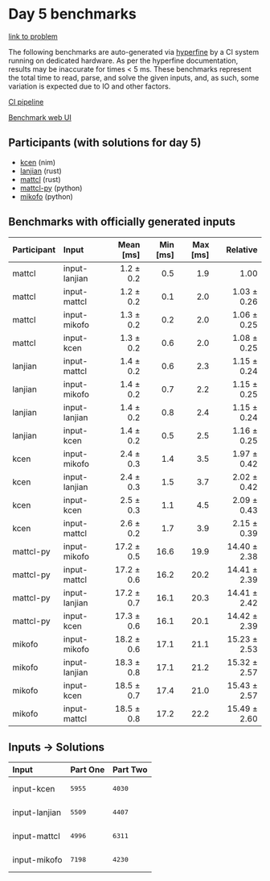 # Day 5 benchmarks

[link to problem](https://adventofcode.com/2024/day/5)

The following benchmarks are auto-generated via
[hyperfine](https://github.com/sharkdp/hyperfine) by a CI system running on
dedicated hardware. As per the hyperfine documentation, results may be
inaccurate for times < 5 ms. These benchmarks represent the total time to read,
parse, and solve the given inputs, and, as such, some variation is expected due
to IO and other factors.

[CI pipeline](http://ci.papercode.net:8080/teams/main/pipelines/aoc2024)

[Benchmark web UI](https://aoc.ancalagon.black)


## Participants (with solutions for day 5)

- [kcen](https://github.com/kcen/aoc2024) (nim)
- [lanjian](https://github.com/lanjian/aoc-2024) (rust)
- [mattcl](https://github.com/mattcl/aoc2024) (rust)
- [mattcl-py](https://github.com/mattcl/aoc2024-py) (python)
- [mikofo](https://github.com/mikofo/aoc2024) (python)


## Benchmarks with officially generated inputs

| Participant | Input | Mean [ms] | Min [ms] | Max [ms] | Relative |
|:---|:---|---:|---:|---:|---:|
| mattcl | input-lanjian | 1.2 ± 0.2 | 0.5 | 1.9 | 1.00 |
| mattcl | input-mattcl | 1.2 ± 0.2 | 0.1 | 2.0 | 1.03 ± 0.26 |
| mattcl | input-mikofo | 1.3 ± 0.2 | 0.2 | 2.0 | 1.06 ± 0.25 |
| mattcl | input-kcen | 1.3 ± 0.2 | 0.6 | 2.0 | 1.08 ± 0.25 |
| lanjian | input-mattcl | 1.4 ± 0.2 | 0.6 | 2.3 | 1.15 ± 0.24 |
| lanjian | input-mikofo | 1.4 ± 0.2 | 0.7 | 2.2 | 1.15 ± 0.25 |
| lanjian | input-lanjian | 1.4 ± 0.2 | 0.8 | 2.4 | 1.15 ± 0.24 |
| lanjian | input-kcen | 1.4 ± 0.2 | 0.5 | 2.5 | 1.16 ± 0.25 |
| kcen | input-mikofo | 2.4 ± 0.3 | 1.4 | 3.5 | 1.97 ± 0.42 |
| kcen | input-lanjian | 2.4 ± 0.3 | 1.5 | 3.7 | 2.02 ± 0.42 |
| kcen | input-kcen | 2.5 ± 0.3 | 1.1 | 4.5 | 2.09 ± 0.43 |
| kcen | input-mattcl | 2.6 ± 0.2 | 1.7 | 3.9 | 2.15 ± 0.39 |
| mattcl-py | input-mikofo | 17.2 ± 0.5 | 16.6 | 19.9 | 14.40 ± 2.38 |
| mattcl-py | input-mattcl | 17.2 ± 0.6 | 16.2 | 20.2 | 14.41 ± 2.39 |
| mattcl-py | input-lanjian | 17.2 ± 0.7 | 16.1 | 20.3 | 14.41 ± 2.42 |
| mattcl-py | input-kcen | 17.3 ± 0.6 | 16.1 | 20.1 | 14.42 ± 2.39 |
| mikofo | input-mikofo | 18.2 ± 0.6 | 17.1 | 21.1 | 15.23 ± 2.53 |
| mikofo | input-lanjian | 18.3 ± 0.8 | 17.1 | 21.2 | 15.32 ± 2.57 |
| mikofo | input-kcen | 18.5 ± 0.7 | 17.4 | 21.0 | 15.43 ± 2.57 |
| mikofo | input-mattcl | 18.5 ± 0.8 | 17.2 | 22.2 | 15.49 ± 2.60 |


## Inputs -> Solutions

| Input | Part One | Part Two |
|:---|:---|:---|
|input-kcen|<pre>5955</pre>|<pre>4030</pre>|
|input-lanjian|<pre>5509</pre>|<pre>4407</pre>|
|input-mattcl|<pre>4996</pre>|<pre>6311</pre>|
|input-mikofo|<pre>7198</pre>|<pre>4230</pre>|